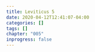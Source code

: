 ```yaml
---
title: Leviticus 5
date: 2020-04-12T12:41:07-04:00
categories: []
tags: []
chapter: "005"
inprogress: false
---
```


